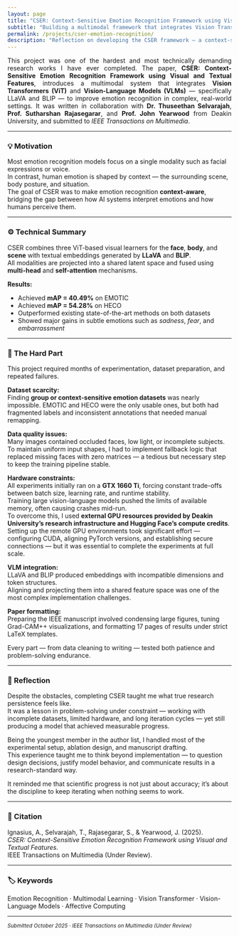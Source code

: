 ```yaml
---
layout: page
title: "CSER: Context-Sensitive Emotion Recognition Framework using Visual and Textual Features"
subtitle: "Building a multimodal framework that integrates Vision Transformers and Vision-Language Models for human emotion understanding."
permalink: /projects/cser-emotion-recognition/
description: "Reflection on developing the CSER framework — a context-sensitive emotion recognition model combining Vision Transformers and Vision-Language Models, and the challenges faced during research and dataset curation."
---
```


<section class="lead" style="text-align: justify;">
This project was one of the hardest and most technically demanding research works I have ever completed.  
The paper, <strong>CSER: Context-Sensitive Emotion Recognition Framework using Visual and Textual Features</strong>, introduces a multimodal system that integrates <strong>Vision Transformers (ViT)</strong> and <strong>Vision-Language Models (VLMs)</strong> — specifically LLaVA and BLIP — to improve emotion recognition in complex, real-world settings.  
It was written in collaboration with <strong>Dr. Thuseethan Selvarajah</strong>, <strong>Prof. Sutharshan Rajasegarar</strong>, and <strong>Prof. John Yearwood</strong> from Deakin University, and submitted to <em>IEEE Transactions on Multimedia</em>.
</section>

---

### 💡 Motivation

Most emotion recognition models focus on a single modality such as facial expressions or voice.  
In contrast, human emotion is shaped by context — the surrounding scene, body posture, and situation.  
The goal of CSER was to make emotion recognition <strong>context-aware</strong>, bridging the gap between how AI systems interpret emotions and how humans perceive them.

---

### ⚙️ Technical Summary

CSER combines three ViT-based visual learners for the <strong>face</strong>, <strong>body</strong>, and <strong>scene</strong> with textual embeddings generated by <strong>LLaVA</strong> and <strong>BLIP</strong>.  
All modalities are projected into a shared latent space and fused using <strong>multi-head</strong> and <strong>self-attention</strong> mechanisms.  

**Results:**  
- Achieved <strong>mAP = 40.49%</strong> on EMOTIC  
- Achieved <strong>mAP = 54.28%</strong> on HECO  
- Outperformed existing state-of-the-art methods on both datasets  
- Showed major gains in subtle emotions such as <em>sadness</em>, <em>fear</em>, and <em>embarrassment</em>

---

### 🧠 The Hard Part

This project required months of experimentation, dataset preparation, and repeated failures.  

**Dataset scarcity:**  
Finding <strong>group or context-sensitive emotion datasets</strong> was nearly impossible. EMOTIC and HECO were the only usable ones, but both had fragmented labels and inconsistent annotations that needed manual remapping.

**Data quality issues:**  
Many images contained occluded faces, low light, or incomplete subjects.  
To maintain uniform input shapes, I had to implement fallback logic that replaced missing faces with zero matrices — a tedious but necessary step to keep the training pipeline stable.

**Hardware constraints:**  
All experiments initially ran on a <strong>GTX 1660 Ti</strong>, forcing constant trade-offs between batch size, learning rate, and runtime stability.  
Training large vision-language models pushed the limits of available memory, often causing crashes mid-run.  
To overcome this, I used <strong>external GPU resources provided by Deakin University’s research infrastructure and Hugging Face’s compute credits</strong>.  
Setting up the remote GPU environments took significant effort — configuring CUDA, aligning PyTorch versions, and establishing secure connections — but it was essential to complete the experiments at full scale.

**VLM integration:**  
LLaVA and BLIP produced embeddings with incompatible dimensions and token structures.  
Aligning and projecting them into a shared feature space was one of the most complex implementation challenges.

**Paper formatting:**  
Preparing the IEEE manuscript involved condensing large figures, tuning Grad-CAM++ visualizations, and formatting 17 pages of results under strict LaTeX templates.  

Every part — from data cleaning to writing — tested both patience and problem-solving endurance.

---

### 💭 Reflection

Despite the obstacles, completing CSER taught me what true research persistence feels like.  
It was a lesson in problem-solving under constraint — working with incomplete datasets, limited hardware, and long iteration cycles — yet still producing a model that achieved measurable progress.  

Being the youngest member in the author list, I handled most of the experimental setup, ablation design, and manuscript drafting.  
This experience taught me to think beyond implementation — to question design decisions, justify model behavior, and communicate results in a research-standard way.

It reminded me that scientific progress is not just about accuracy; it’s about the discipline to keep iterating when nothing seems to work.

---

### 📑 Citation

Ignasius, A., Selvarajah, T., Rajasegarar, S., & Yearwood, J. (2025).  
<em>CSER: Context-Sensitive Emotion Recognition Framework using Visual and Textual Features.</em>  
IEEE Transactions on Multimedia (Under Review).

---

### 🏷 Keywords

Emotion Recognition · Multimodal Learning · Vision Transformer · Vision-Language Models · Affective Computing  

---

<p><small><em>Submitted October 2025 · IEEE Transactions on Multimedia (Under Review)</em></small></p>

